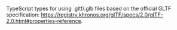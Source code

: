 TypeScript types for using .gltf/.glb files based on the official GLTF specification: https://registry.khronos.org/glTF/specs/2.0/glTF-2.0.html#properties-reference.
